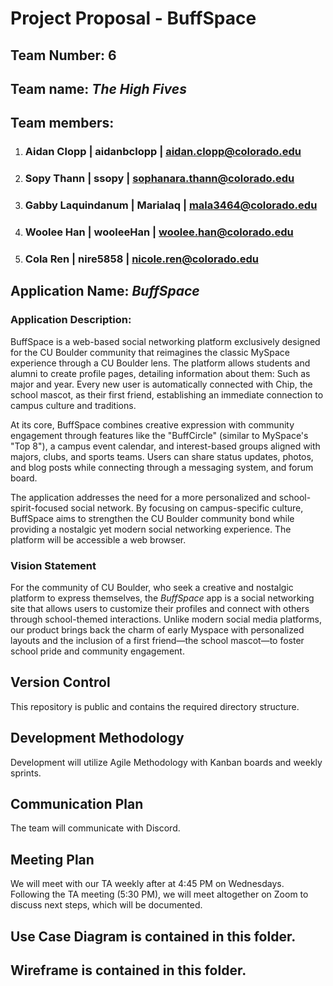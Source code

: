 # Project Proposal - BuffSpace

## Team Number: 6

## Team name: *The High Fives*

## Team members:

   1. ### Aidan Clopp | aidanbclopp | [aidan.clopp@colorado.edu](aidan.clopp@colorado.edu)
   2. ### Sopy Thann | ssopy | [sophanara.thann@colorado.edu](sophanara.thann@colorado.edu)
   3. ### Gabby Laquindanum | Marialaq | [mala3464@colorado.edu](mala3464@colorado.edu)
   4. ### Woolee Han | wooleeHan | [woolee.han@colorado.edu](woolee.han@colorado.edu)
   5. ### Cola Ren | nire5858 | [nicole.ren@colorado.edu](nicole.ren@colorado.edu)

## Application Name: *BuffSpace*

   ### Application Description:

   BuffSpace is a web-based social networking platform exclusively designed for the CU Boulder community that reimagines the classic MySpace experience through a CU Boulder lens. The platform allows students and alumni to create profile pages, detailing information about them: Such as major and year. Every new user is automatically connected with Chip, the school mascot, as their first friend, establishing an immediate connection to campus culture and traditions.

   At its core, BuffSpace combines creative expression with community engagement through features like the "BuffCircle" (similar to MySpace's "Top 8"), a campus event calendar, and interest-based groups aligned with majors, clubs, and sports teams. Users can share status updates, photos, and blog posts while connecting through a messaging system, and forum board.

   The application addresses the need for a more personalized and school-spirit-focused social network. By focusing on campus-specific culture, BuffSpace aims to strengthen the CU Boulder community bond while providing a nostalgic yet modern social networking experience. The platform will be accessible a web browser.

   ### Vision Statement

   For the community of CU Boulder, who seek a creative and nostalgic platform to express themselves, the *BuffSpace* app is a social networking site that allows users to customize their profiles and connect with others through school-themed interactions. Unlike modern social media platforms, our product brings back the charm of early Myspace with personalized layouts and the inclusion of a first friend—the school mascot—to foster school pride and community engagement.

## Version Control

   This repository is public and contains the required directory structure.

## Development Methodology

   Development will utilize Agile Methodology with Kanban boards and weekly sprints.

## Communication Plan

   The team will communicate with Discord.

## Meeting Plan

   We will meet with our TA weekly after at 4:45 PM on Wednesdays. Following the TA meeting (5:30 PM), we will meet altogether on Zoom to discuss next steps, which will be documented.

## Use Case Diagram is contained in this folder.

## Wireframe is contained in this folder.

